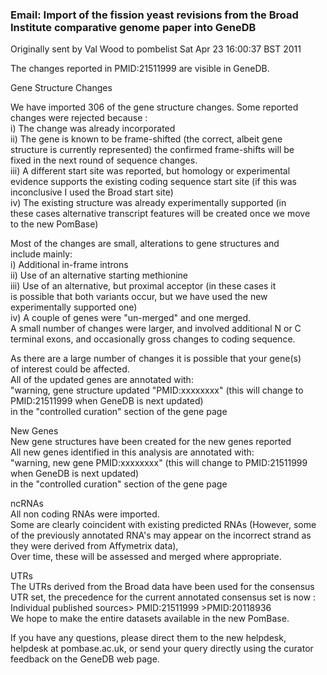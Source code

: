 ### Email: Import of the fission yeast revisions from the Broad Institute comparative genome paper into GeneDB

Originally sent by Val Wood to pombelist Sat Apr 23 16:00:37 BST 2011

The changes reported in PMID:21511999 are visible in GeneDB.

Gene Structure Changes
   
We have imported 306 of the  gene structure changes. Some reported    
changes were rejected because :   
i) The change was already incorporated   
ii) The gene is known to be frame-shifted (the correct, albeit gene    
structure is currently represented) the confirmed  frame-shifts  will be    
fixed in the next round of sequence changes.   
iii) A different start site was reported, but homology or experimental    
evidence supports the existing coding sequence start site (if this was    
inconclusive I used the Broad start site)   
iv) The existing structure was already experimentally supported (in    
these cases alternative transcript features will be created once we move    
to the new PomBase)   

Most of the changes are small, alterations to gene structures and    
include mainly:   
i) Additional in-frame introns   
ii) Use  of an alternative starting methionine   
iii) Use of an alternative, but  proximal acceptor  (in these cases it    
is possible that both variants occur, but we have used the new    
experimentally supported one)   
iv) A couple of genes were "un-merged"  and one merged.   
A small number of changes were larger, and involved additional N or C    
terminal exons, and occasionally gross changes to coding sequence.   

As there are a large number of changes it is possible that  your gene(s)    
of interest could be affected.   
All of the updated genes are annotated with:   
"warning, gene structure updated "PMID:xxxxxxxx" (this will change to     
PMID:21511999 when GeneDB is next updated)   
in the "controlled curation" section of the gene page   

New Genes   
New gene structures have been created for the new genes reported   
All new genes identified in this analysis are annotated with:   
"warning, new gene PMID:xxxxxxxx" (this will change to  PMID:21511999    
when GeneDB is next updated)   
in the "controlled curation" section of the gene page   

ncRNAs   
All non coding RNAs were imported.   
Some are clearly coincident with existing predicted RNAs (However, some    
of the previously annotated RNA's may appear on the incorrect strand as    
they were derived from Affymetrix data),   
Over time, these will be assessed and merged where appropriate.   

UTRs   
The UTRs derived from the Broad data have been used for the consensus    
UTR set,  the precedence for the current annotated consensus set is now :   
Individual published sources> PMID:21511999 >PMID:20118936   
We hope to make the entire datasets available in the new PomBase.   

If you have any questions, please direct them to the new helpdesk,    
helpdesk at pombase.ac.uk, or send your query directly using the curator    
feedback on the GeneDB web page.   
   
